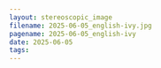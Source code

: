 ```yaml
---
layout: stereoscopic_image
filename: 2025-06-05_english-ivy.jpg
pagename: 2025-06-05_english-ivy
date: 2025-06-05
tags:
---
```

